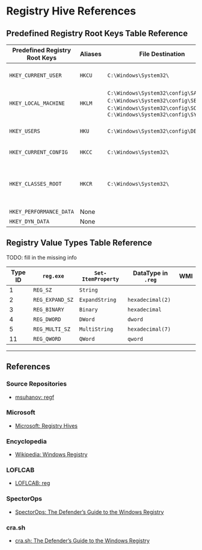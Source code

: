# Registry Hive References

## Predefined Registry Root Keys Table Reference

| Predefined Registry Root Keys | Aliases | File Destination                                                                                                                                     | Description                                                                                                           |
| ----------------------------- | ------- | ---------------------------------------------------------------------------------------------------------------------------------------------------- | --------------------------------------------------------------------------------------------------------------------- |
| `HKEY_CURRENT_USER`           | `HKCU`  | `C:\Windows\System32\`                                                                                                                               | Stores information tied to the currently logged-on user.                                                              |
| `HKEY_LOCAL_MACHINE`          | `HKLM`  | `C:\Windows\System32\config\SAM`, `C:\Windows\System32\config\SECURITY`, `C:\Windows\System32\config\SOFTWARE`,  `C:\Windows\System32\config\SYSTEM` | System-related information (services, scheduled tasks, etc).                                                          |
| `HKEY_USERS`                  | `HKU`   | `C:\Windows\System32\config\DEFAULT`                                                                                                                 | Stores information to user accounts on the machine.                                                                   |
| `HKEY_CURRENT_CONFIG`         | `HKCC`  | `C:\Windows\System32\`                                                                                                                               | Stores hardware information (deprecated)                                                                              |
| `HKEY_CLASSES_ROOT`           | `HKCR`  | `C:\Windows\System32\`                                                                                                                               | COM object registration information (blended view of `HKLM\SOFTWARE\Classes` and `HKEY_USER\<SID>\SOFTWARE\Classes`). |
| `HKEY_PERFORMANCE_DATA`       | None    |                                                                                                                                                      |                                                                                                                       |
| `HKEY_DYN_DATA`               | None    |                                                                                                                                                      |                                                                                                                       |

## Registry Value Types Table Reference

TODO: fill in the missing info

| Type ID | `reg.exe`       | `Set-ItemProperty` | DataType in `.reg` | WMI |
| ------- | --------------- | ------------------ | ------------------ | --- |
| 1       | `REG_SZ`        | `String`           |                    |     |
| 2       | `REG_EXPAND_SZ` | `ExpandString`     | `hexadecimal(2)`   |     |
| 3       | `REG_BINARY`    | `Binary`           | `hexadecimal`      |     |
| 4       | `REG_DWORD`     | `DWord`            | `dword`            |     |
| 5       | `REG_MULTI_SZ`  | `MultiString`      | `hexadecimal(7)`   |     |
| 11      | `REG_QWORD`     | `QWord`            | `qword`            |     |

---
## References

### Source Repositories

- [msuhanov: regf](https://github.com/msuhanov/regf)

### Microsoft

- [Microsoft: Registry Hives](https://learn.microsoft.com/en-us/windows/win32/sysinfo/registry-hives)

### Encyclopedia

- [Wikipedia: Windows Registry](https://en.wikipedia.org/wiki/Windows_Registry)

### LOFLCAB

- [LOFLCAB: reg](https://lofl-project.github.io/loflcab/Binaries/reg/)

### SpectorOps

- [SpectorOps: The Defender’s Guide to the Windows Registry](https://posts.specterops.io/the-defenders-guide-to-the-windows-registry-febe241abc75)

### cra.sh

- [cra.sh: The Defender’s Guide to the Windows Registry](https://cra.sh/public_html/strlcpy3/the-defenders-guide-to-the-windows-registry)